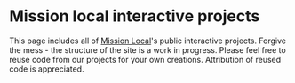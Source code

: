 # Mission local interactive projects
This page includes all of [Mission Local](https://missionlocal.org/)'s public interactive projects. Forgive the mess - the structure of the site is a work in progress.
Please feel free to reuse code from our projects for your own creations. Attribution of reused code is appreciated.
